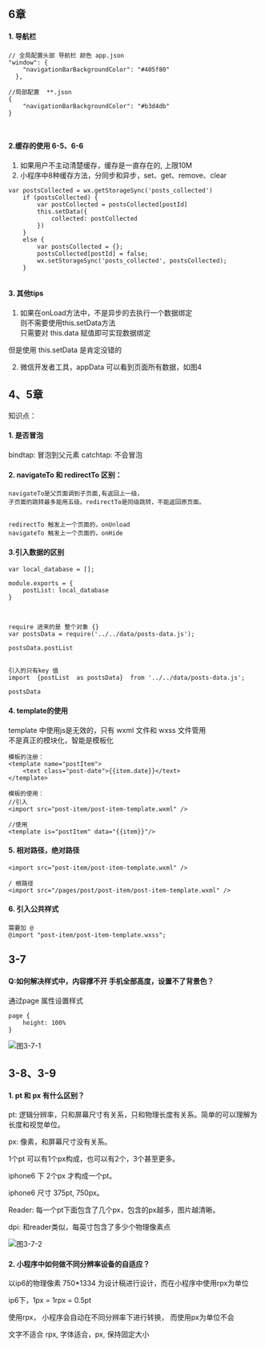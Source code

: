 ## 6章




#### 1. 导航栏 
```
// 全局配置头部 导航栏 颜色 app.json
"window": {
    "navigationBarBackgroundColor": "#405f80"
  },

//局部配置  **.json
{
    "navigationBarBackgroundColor": "#b3d4db"
}

  
``` 
 
#### 2.缓存的使用 6-5、6-6



1. 如果用户不主动清楚缓存，缓存是一直存在的, 上限10M
2. 小程序中8种缓存方法，分同步和异步，set、get、remove、clear





```
var postsCollected = wx.getStorageSync('posts_collected')
    if (postsCollected) {
        var postCollected = postsCollected[postId]
        this.setData({
            collected: postCollected
        })
    }
    else {
        var postsCollected = {};
        postsCollected[postId] = false;
        wx.setStorageSync('posts_collected', postsCollected);
    }


```



#### 3. 其他tips

1. 如果在onLoad方法中，不是异步的去执行一个数据绑定    
则不需要使用this.setData方法   
只需要对 this.data 赋值即可实现数据绑定  

但是使用 this.setData 是肯定没错的



2. 微信开发者工具，appData 可以看到页面所有数据，如图4








## 4、5章

知识点：
    
#### 1. 是否冒泡

bindtap: 冒泡到父元素 
catchtap: 不会冒泡

	
	
	
#### 2. navigateTo 和 redirectTo 区别：
	
	navigateTo是父页面调到子页面,有返回上一级，
	子页面的跳转最多能用五级。redirectTo是同级跳转，不能返回原页面。
	
	
	redirectTo 触发上一个页面的，onUnload 
	navigateTo 触发上一个页面的，onHide  



#### 3.引入数据的区别

```
var local_database = [];

module.exports = {
    postList: local_database
}



require 进来的是 整个对象 {}
var postsData = require('../../data/posts-data.js');

postsData.postList


引入的只有key 值
import  {postList  as postsData}  from '../../data/posts-data.js';

postsData

```


#### 4. template的使用

template 中使用js是无效的，只有 wxml 文件和 wxss 文件管用    
不是真正的模块化，智能是模板化

```
模板的注册：
<template name="postItem">
	<text class="post-date">{{item.date}}</text>
</template>

模板的使用：
//引入
<import src="post-item/post-item-template.wxml" />

//使用
<template is="postItem" data="{{item}}"/>
```


#### 5. 相对路径，绝对路径

```
<import src="post-item/post-item-template.wxml" />

/ 根路径
<import src="/pages/post/post-item/post-item-template.wxml" />
```


#### 6. 引入公共样式

```
需要加 @ 
@import "post-item/post-item-template.wxss";

```

## 3-7 

#### Q:如何解决样式中，内容撑不开 手机全部高度，设置不了背景色？

通过page 属性设置样式

```
page {
	height: 100%
}

```

![图3-7-1](https://github.com/shipskunkun/smallprogram-preliminary/blob/master/articles/images/3-7-1.png)



## 3-8、3-9


#### 1. pt 和 px 有什么区别？

pt: 逻辑分辨率，只和屏幕尺寸有关系，只和物理长度有关系。简单的可以理解为长度和视觉单位。   

px: 像素，和屏幕尺寸没有关系。   

1个pt 可以有1个px构成，也可以有2个，3个甚至更多。 

iphone6 下 2个px 才构成一个pt。      
 
iphone6 尺寸 375pt, 750px。

Reader: 每一个pt下面包含了几个px，包含的px越多，图片越清晰。
 
dpi: 和reader类似，每英寸包含了多少个物理像素点  


![图3-7-2](https://github.com/shipskunkun/smallprogram-preliminary/blob/master/articles/images/3-7-1.png)



#### 2. 小程序中如何做不同分辨率设备的自适应？

以ip6的物理像素 750*1334 为设计稿进行设计，而在小程序中使用rpx为单位

ip6下，1px = 1rpx = 0.5pt

使用rpx， 小程序会自动在不同分辨率下进行转换， 而使用px为单位不会


文字不适合 rpx, 字体适合，px, 保持固定大小
